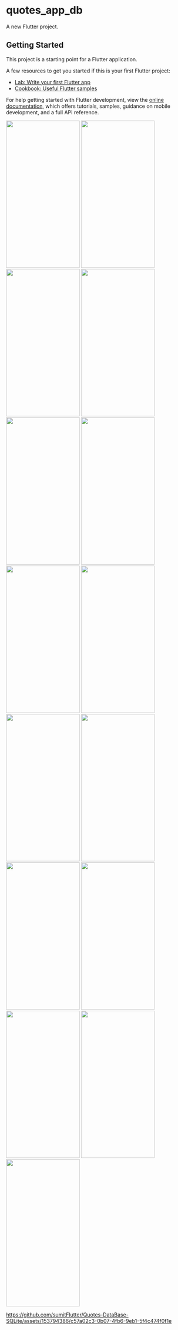 
# quotes_app_db

A new Flutter project.

## Getting Started

This project is a starting point for a Flutter application.

A few resources to get you started if this is your first Flutter project:

- [Lab: Write your first Flutter app](https://docs.flutter.dev/get-started/codelab)
- [Cookbook: Useful Flutter samples](https://docs.flutter.dev/cookbook)

For help getting started with Flutter development, view the
[online documentation](https://docs.flutter.dev/), which offers tutorials,
samples, guidance on mobile development, and a full API reference.
<p>
  <img src="https://github.com/sumitFlutter/Quotes-DataBase-SQLite/assets/153794386/cd423aa7-497d-4098-af79-8e7ef4b2f459"    height="400px"    width="200px" />
  <img src="https://github.com/sumitFlutter/Quotes-DataBase-SQLite/assets/153794386/355ec717-524d-46d6-92e4-c75bb0f509f1"    height="400px"    width="200px" />
  <img src="https://github.com/sumitFlutter/Quotes-DataBase-SQLite/assets/153794386/6d960c64-e1b1-4ab8-8615-3f467a32f443"    height="400px"    width="200px" />
<img src="https://github.com/sumitFlutter/Quotes-DataBase-SQLite/assets/153794386/fbd9f37c-e05e-4ae2-ad0c-6ef55c20d57c"    height="400px"    width="200px" />
<img src="https://github.com/sumitFlutter/Quotes-DataBase-SQLite/assets/153794386/b940613b-0f63-4a80-a964-b97ac8a426f7"    height="400px"    width="200px" />
<img src="https://github.com/sumitFlutter/Quotes-DataBase-SQLite/assets/153794386/588efa9b-471e-43ba-aad0-c69e577e4f72"    height="400px"    width="200px" />
<img src="https://github.com/sumitFlutter/Quotes-DataBase-SQLite/assets/153794386/e12d749a-89dd-4652-ae19-7fd7f3422bcc"    height="400px"    width="200px" />
<img src="https://github.com/sumitFlutter/Quotes-DataBase-SQLite/assets/153794386/be7e3afe-d5de-4463-86c1-f23ed98f097d"    height="400px"    width="200px" />
<img src="https://github.com/sumitFlutter/Quotes-DataBase-SQLite/assets/153794386/aa09a8ee-7a49-4c44-babe-bf66870df087"    height="400px"    width="200px" />
<img src="https://github.com/sumitFlutter/Quotes-DataBase-SQLite/assets/153794386/3b76df9b-aafd-4203-b7d9-db76789adc99"    height="400px"    width="200px" />
<img src="https://github.com/sumitFlutter/Quotes-DataBase-SQLite/assets/153794386/0a6142e5-395b-4a00-97b4-e20f9f422c2f"    height="400px"    width="200px" />
<img src="https://github.com/sumitFlutter/Quotes-DataBase-SQLite/assets/153794386/72fba0cc-2f84-4fe0-b6cf-4ee7b4b380cc"    height="400px"    width="200px" />
<img src=  "https://github.com/sumitFlutter/Quotes-DataBase-SQLite/assets/153794386/46cff874-269a-4a09-9814-ea74cc9c2d49"  height="400px"    width="200px" />
<img src="https://github.com/sumitFlutter/Quotes-DataBase-SQLite/assets/153794386/71aff1a6-782c-4564-ae42-efda5483de63"    height="400px"    width="200px" />
<img src="https://github.com/sumitFlutter/Quotes-DataBase-SQLite/assets/153794386/36033215-bbfc-4498-b232-f4812b2fec6a"    height="400px"    width="200px" />


https://github.com/sumitFlutter/Quotes-DataBase-SQLite/assets/153794386/c57a02c3-0b07-4fb6-9eb1-5f4c474f0f1e

</p>
